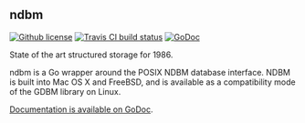 ## ndbm

[![Github license](https://img.shields.io/github/license/SteelPangolin/go-ndbm.svg?style=flat)](https://github.com/SteelPangolin/go-ndbm)
[![Travis CI build status](https://img.shields.io/travis/SteelPangolin/go-ndbm.svg?style=flat)](https://travis-ci.org/SteelPangolin/go-ndbm)
[![GoDoc](https://godoc.org/github.com/SteelPangolin/go-ndbm?status.svg)](https://godoc.org/github.com/SteelPangolin/go-ndbm)

State of the art structured storage for 1986.

ndbm is a Go wrapper around the POSIX NDBM database interface.
NDBM is built into Mac OS X and FreeBSD,
and is available as a compatibility mode of the GDBM library on Linux.

[Documentation is available on GoDoc](https://godoc.org/github.com/SteelPangolin/go-ndbm).
